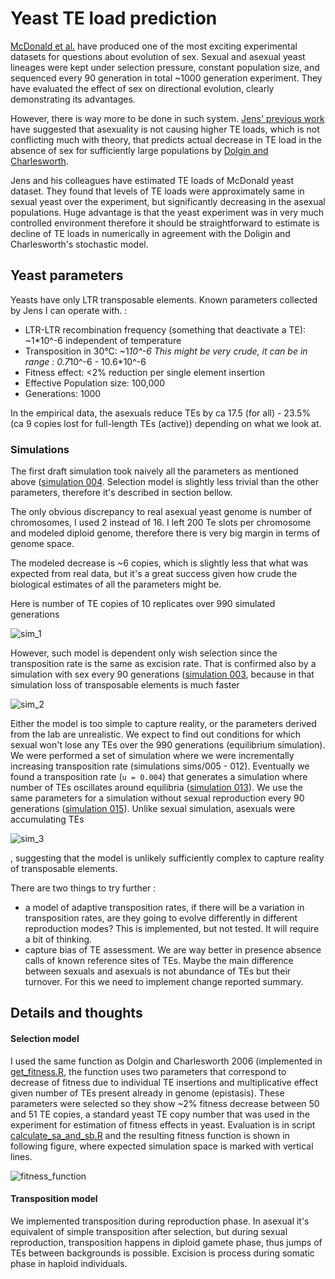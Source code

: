# Yeast TE load prediction

[McDonald et al.](www.nature.com/doifinder/10.1038/nature17143) have produced one of the most exciting experimental datasets for questions about evolution of sex. Sexual and asexual yeast lineages were kept under selection pressure, constant population size, and sequenced every 90 generation in total ~1000 generation experiment. They have evaluated the effect of sex on directional evolution, clearly demonstrating its advantages.

However, there is way more to be done in such system. [Jens' previous work](https://doi.org/10.1093/molbev/msv261) have suggested that asexuality is not causing higher TE loads, which is not conflicting much with theory, that predicts actual decrease in TE load in the absence of sex for sufficiently large populations by [Dolgin and Charlesworth](https://dx.doi.org/10.1534%2Fgenetics.106.060434).

Jens and his colleagues have estimated TE loads of McDonald yeast dataset. They found that levels of TE loads were approximately same in sexual yeast over the experiment, but significantly decreasing in the asexual populations. Huge advantage is that the yeast experiment was in very much controlled environment therefore it should be straightforward to estimate is decline of TE loads in numerically in agreement with the Doligin and Charlesworth's stochastic model.

## Yeast parameters

Yeasts have only LTR transposable elements. Known parameters collected by Jens I can operate with. :

- LTR-LTR recombination frequency (something that deactivate a TE): ~1*10^-6 independent of temperature
- Transposition in 30°C: ~1*10^-6 This might be very crude, it can be in range : 0.7*10^-6 - 10.6*10^-6
- Fitness effect: <2% reduction per single element insertion
- Effective Population size: 100,000
- Generations: 1000

In the empirical data, the asexuals reduce TEs by ca 17.5 (for all) - 23.5% (ca 9 copies lost for full-length TEs (active)) depending on what we look at.

### Simulations

The first draft simulation took naively all the parameters as mentioned above ([simulation 004](sims/old_transposition_model/004_basic_asex). Selection model is slightly less trivial than the other parameters, therefore it's described in section bellow.

The only obvious discrepancy to real asexual yeast genome is number of chromosomes, I used 2 instead of 16. I left 200 Te slots per chromosome and modeled diploid genome, therefore there is very big margin in terms of genome space.

The modeled decrease is ~6 copies, which is slightly less that what was expected from real data, but it's a great success given how crude the biological estimates of all the parameters might be.

Here is number of TE copies of 10 replicates over 990 simulated generations

![sim_1](figures/004_basic_asex.png)

However, such model is dependent only wish selection since the transposition rate is the same as excision rate. That is confirmed also by a simulation with sex every 90 generations ([simulation 003](sims/old_transposition_model/003_basic_asex), because in that simulation loss of transposable elements is much faster

![sim_2](figures/003_basic_sex.png)

Either the model is too simple to capture reality, or the parameters derived from the lab are unrealistic. We expect to find out conditions for which sexual won't lose any TEs over the 990 generations (equilibrium simulation). We were performed a set of simulation where we were incrementally increasing transposition rate (simulations sims/005 - 012). Eventually we found a transposition rate (`u = 0.004`) that generates a simulation where number of TEs oscillates around equilibria ([simulation 013](sims/old_transposition_model/013_sex_equil)). We use the same parameters for a simulation without sexual reproduction every 90 generations ([simulation 015](sims/015_seq_equil_asex_sim)). Unlike sexual simulation, asexuals were accumulating TEs

![sim_3](figures/asex_sim_sex_equllibrum.png)

, suggesting that the model is unlikely sufficiently complex to capture reality of transposable elements.

There are two things to try further :
- a model of adaptive transposition rates, if there will be a variation in transposition rates, are they going to evolve differently in different reproduction modes? This is implemented, but not tested. It will require a bit of thinking.
- capture bias of TE assessment. We are way better in presence absence calls of known reference sites of TEs. Maybe the main difference between sexuals and asexuals is not abundance of TEs but their turnover. For this we need to implement change reported summary.

## Details and thoughts

#### Selection model

I used the same function as Dolgin and Charlesworth 2006 (implemented in [get_fitness.R](scripts/get_fitness.R), the function uses two parameters that correspond to decrease of fitness due to individual TE insertions and multiplicative effect given number of TEs present already in genome (epistasis). These parameters were selected so they show ~2% fitness decrease between 50 and 51 TE copies, a standard yeast TE copy number that was used in the experiment for estimation of fitness effects in yeast. Evaluation is in script [calculate_sa_and_sb.R](scripts/calculate_sa_and_sb.R) and the resulting fitness function is shown in following figure, where expected simulation space is marked with vertical lines.

![fitness_function](figures/default_fitness_function.png)

#### Transposition model

We implemented transposition during reproduction phase. In asexual it's equivalent of simple transposition after selection, but during sexual reproduction, transposition happens in diploid gamete phase, thus jumps of TEs between backgrounds is possible. Excision is process during somatic phase in haploid individuals.
